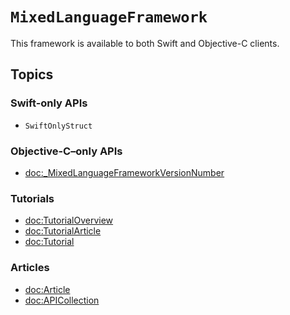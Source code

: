 # ``MixedLanguageFramework``

This framework is available to both Swift and Objective-C clients.

## Topics

### Swift-only APIs

- ``SwiftOnlyStruct``

### Objective-C–only APIs

- <doc:_MixedLanguageFrameworkVersionNumber>

### Tutorials

- <doc:TutorialOverview>
- <doc:TutorialArticle>
- <doc:Tutorial>

### Articles

- <doc:Article>
- <doc:APICollection>

<!-- Copyright (c) 2022 Apple Inc and the Swift Project authors. All Rights Reserved. -->
